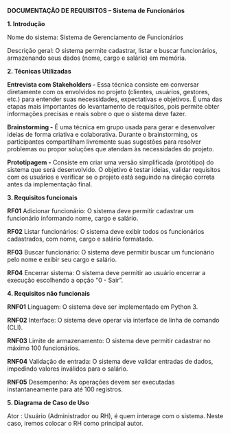 **DOCUMENTAÇÃO DE REQUISITOS – Sistema de Funcionários**

**1. Introdução**

Nome do sistema: Sistema de Gerenciamento de Funcionários

Descrição geral: O sistema permite cadastrar, listar e buscar funcionários, armazenando seus dados (nome, cargo e salário) em memória.

**2. Técnicas Utilizadas**

**Entrevista com Stakeholders -** Essa técnica consiste em conversar diretamente com os envolvidos no projeto (clientes, usuários, gestores, etc.) para entender suas necessidades, expectativas e objetivos. 
É uma das etapas mais importantes do levantamento de requisitos, pois permite obter informações precisas e reais sobre o que o sistema deve fazer.

**Brainstorming -** É uma técnica em grupo usada para gerar e desenvolver ideias de forma criativa e colaborativa.
Durante o brainstorming, os participantes compartilham livremente suas sugestões para resolver problemas ou propor soluções que atendam às necessidades do projeto.

**Prototipagem -** Consiste em criar uma versão simplificada (protótipo) do sistema que será desenvolvido.
O objetivo é testar ideias, validar requisitos com os usuários e verificar se o projeto está seguindo na direção correta antes da implementação final.

**3. Requisitos funcionais** 

**RF01**	Adicionar funcionário: O sistema deve permitir cadastrar um funcionário informando nome, cargo e salário.

**RF02**	Listar funcionários:	O sistema deve exibir todos os funcionários cadastrados, com nome, cargo e salário formatado.

**RF03**	Buscar funcionário:	O sistema deve permitir buscar um funcionário pelo nome e exibir seu cargo e salário.

**RF04**	Encerrar sistema:	O sistema deve permitir ao usuário encerrar a execução escolhendo a opção “0 - Sair”.

**4. Requisitos não funcionais**

**RNF01**	Linguagem:	O sistema deve ser implementado em Python 3.

**RNF02**	Interface:	O sistema deve operar via interface de linha de comando (CLI).

**RNF03**	Limite de armazenamento:	O sistema deve permitir cadastrar no máximo 100 funcionários.

**RNF04**	Validação de entrada:	O sistema deve validar entradas de dados, impedindo valores inválidos para o salário.

**RNF05**	Desempenho:	As operações devem ser executadas instantaneamente para até 100 registros.

**5. Diagrama de Caso de Uso**

Ator : Usuário (Administrador ou RH), é quem interage com o sistema. Neste caso, iremos colocar o RH como principal autor.



